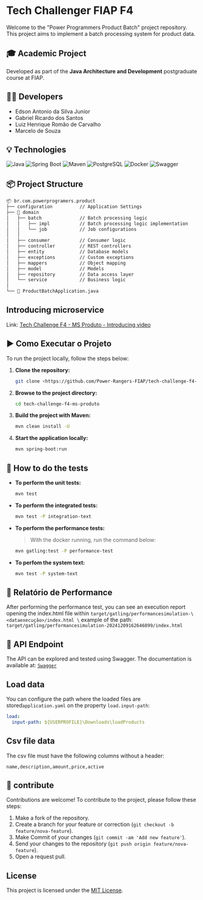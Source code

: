 # Tech Challenger FIAP F4

Welcome to the "Power Programmers Product Batch" project repository. This project aims to implement a batch processing system for product data.

## 🎓 Academic Project

Developed as part of the **Java Architecture and Development** postgraduate course at FIAP.

## 👨‍💻 Developers

- Edson Antonio da Silva Junior
- Gabriel Ricardo dos Santos
- Luiz Henrique Romão de Carvalho
- Marcelo de Souza

## 💡 Technologies

![Java](https://img.shields.io/badge/Java-17-blue?style=for-the-badge&logo=java)
![Spring Boot](https://img.shields.io/badge/Spring%20Boot-3.4.0-brightgreen?style=for-the-badge)
![Maven](https://img.shields.io/badge/Maven-3.9.9-C71A36?style=for-the-badge&logo=apachemaven)
![PostgreSQL](https://img.shields.io/badge/PostgreSQL-17-336791?style=for-the-badge&logo=postgresql)
![Docker](https://img.shields.io/badge/Docker-27.4.0-2496ED?style=for-the-badge&logo=docker)
![Swagger](https://img.shields.io/badge/Swagger-3.0-85EA2D?style=for-the-badge&logo=swagger)

## 📦 Project Structure

```markdown
📦 br.com.powerprogramers.product
├── configuration          // Application Settings
├── 🎯 domain
│   ├── batch              // Batch processing logic
│   │   ├── impl           // Batch processing logic implementation
│   │   └── job            // Job configurations
│   │
│   ├── consumer           // Consumer logic
│   ├── controller         // REST controllers
│   ├── entity             // Database models
│   ├── exceptions         // Custom exceptions
│   ├── mappers            // Object mapping
│   ├── model              // Models
│   ├── repository         // Data access layer
│   └── service            // Business logic
│
└── 🚀 ProductBatchApplication.java
```

## Introducing microservice

Link: [Tech Challenge F4 - MS Produto - Introducing video](https://www.youtube.com/watch?v=kGPE7fFuiC8)

## ▶️ Como Executar o Projeto

To run the project locally, follow the steps below:

1. **Clone the repository:**
    
    ```bash
    git clone <https://github.com/Power-Rangers-FIAP/tech-challenge-f4-ms-produto.git>
    
    ```
    
2. **Browse to the project directory:**
    
    ```bash
    cd tech-challenge-f4-ms-produto
    
    ```
    
3. **Build the project with Maven:**
    
    ```bash
    mvn clean install -U
    
    ``` 

4. **Start the application locally:**
    
    ```bash
    mvn spring-boot:run
    
    ```

## 🧪 How to do the tests

- **To perform the unit tests:**
    
    ```bash
    mvn test
    
    ```
    
- **To perform the integrated tests:**
    
    ```bash
    mvn test -P integration-text
    
    ``` 

- **To perform the performance tests:**

    >  With the docker running, run the command below: 

    ```bash
    mvn gatling:test -P performance-test
    
    ``` 

- **To perfom the system text:**
    
    ```bash
    mvn test -P system-text
    
    ```

## 📄 Relatório de Performance

After performing the performance test, you can see an execution report opening the index.html file within `target/gatling/performancesimulation-\<dataexecução>/index.html \`
example of the path: `target/gatling/performancesimulation-20241209162646899/index.html`

## 🧪 API Endpoint

The API can be explored and tested using Swagger. The documentation is available at:
[`Swagger`](http://localhost:8081/swagger-ui/index.html)

## Load data

You can configure the path where the loaded files are stored`application.yaml` on the property `load.input-path`:

```yaml
load:
  input-path: ${USERPROFILE}\Downloads\loadProducts
```

## Csv file data

The csv file must have the following columns without a header:

```csv  
name,description,amount,price,active
```

## 👥 contribute

Contributions are welcome! To contribute to the project, please follow these steps:

1. Make a fork of the repository.
2. Create a branch for your feature or correction (`git checkout -b feature/nova-feature`).
3. Make Commit of your changes (`git commit -am 'Add new feature'`).
4. Send your changes to the repository (`git push origin feature/nova-feature`).
5. Open a request pull.

## License

This project is licensed under the [MIT License](https://www.notion.so/LICENSE).
